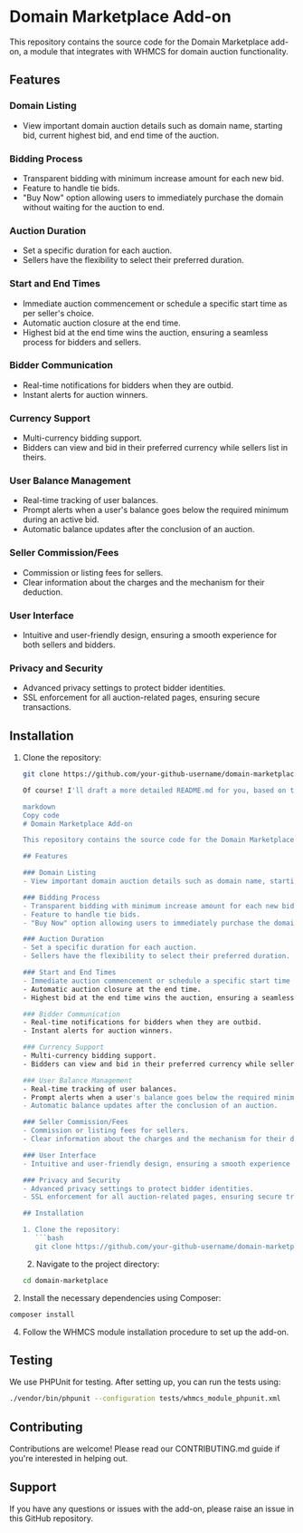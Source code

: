 # Domain Marketplace Add-on

This repository contains the source code for the Domain Marketplace add-on, a module that integrates with WHMCS for domain auction functionality.

## Features

### Domain Listing
- View important domain auction details such as domain name, starting bid, current highest bid, and end time of the auction.

### Bidding Process
- Transparent bidding with minimum increase amount for each new bid.
- Feature to handle tie bids.
- "Buy Now" option allowing users to immediately purchase the domain without waiting for the auction to end.

### Auction Duration
- Set a specific duration for each auction.
- Sellers have the flexibility to select their preferred duration.

### Start and End Times
- Immediate auction commencement or schedule a specific start time as per seller's choice.
- Automatic auction closure at the end time.
- Highest bid at the end time wins the auction, ensuring a seamless process for bidders and sellers.

### Bidder Communication
- Real-time notifications for bidders when they are outbid.
- Instant alerts for auction winners.

### Currency Support
- Multi-currency bidding support.
- Bidders can view and bid in their preferred currency while sellers list in theirs.

### User Balance Management
- Real-time tracking of user balances.
- Prompt alerts when a user's balance goes below the required minimum during an active bid.
- Automatic balance updates after the conclusion of an auction.

### Seller Commission/Fees
- Commission or listing fees for sellers.
- Clear information about the charges and the mechanism for their deduction.

### User Interface
- Intuitive and user-friendly design, ensuring a smooth experience for both sellers and bidders.

### Privacy and Security
- Advanced privacy settings to protect bidder identities.
- SSL enforcement for all auction-related pages, ensuring secure transactions.

## Installation

1. Clone the repository:
   ```bash
   git clone https://github.com/your-github-username/domain-marketplace.git

   Of course! I'll draft a more detailed README.md for you, based on the original questions you provided.

   markdown
   Copy code
   # Domain Marketplace Add-on

   This repository contains the source code for the Domain Marketplace add-on, a module that integrates with WHMCS for domain auction functionality.

   ## Features

   ### Domain Listing
   - View important domain auction details such as domain name, starting bid, current highest bid, and end time of the auction.

   ### Bidding Process
   - Transparent bidding with minimum increase amount for each new bid.
   - Feature to handle tie bids.
   - "Buy Now" option allowing users to immediately purchase the domain without waiting for the auction to end.

   ### Auction Duration
   - Set a specific duration for each auction.
   - Sellers have the flexibility to select their preferred duration.

   ### Start and End Times
   - Immediate auction commencement or schedule a specific start time as per seller's choice.
   - Automatic auction closure at the end time.
   - Highest bid at the end time wins the auction, ensuring a seamless process for bidders and sellers.

   ### Bidder Communication
   - Real-time notifications for bidders when they are outbid.
   - Instant alerts for auction winners.

   ### Currency Support
   - Multi-currency bidding support.
   - Bidders can view and bid in their preferred currency while sellers list in theirs.

   ### User Balance Management
   - Real-time tracking of user balances.
   - Prompt alerts when a user's balance goes below the required minimum during an active bid.
   - Automatic balance updates after the conclusion of an auction.

   ### Seller Commission/Fees
   - Commission or listing fees for sellers.
   - Clear information about the charges and the mechanism for their deduction.

   ### User Interface
   - Intuitive and user-friendly design, ensuring a smooth experience for both sellers and bidders.

   ### Privacy and Security
   - Advanced privacy settings to protect bidder identities.
   - SSL enforcement for all auction-related pages, ensuring secure transactions.

   ## Installation

   1. Clone the repository:
      ```bash
      git clone https://github.com/your-github-username/domain-marketplace.git
      ```
   2. Navigate to the project directory:

   ```bash
   cd domain-marketplace
   ```

  3.  Install the necessary dependencies using Composer:

   ```bash
   composer install
   ```

   4. Follow the WHMCS module installation procedure to set up the add-on.

   ## Testing
   We use PHPUnit for testing. After setting up, you can run the tests using:

   ```bash
   ./vendor/bin/phpunit --configuration tests/whmcs_module_phpunit.xml
   ```

   ## Contributing
   Contributions are welcome! Please read our CONTRIBUTING.md guide if you're interested in helping out.

   ## Support
   If you have any questions or issues with the add-on, please raise an issue in this GitHub repository.

